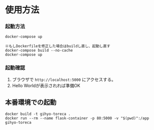 # 使用方法
### 起動方法

```
docker-compose up
```

```
※もしDockerfileを修正した場合はbuildし直し、起動し直す
docker-compose build --no-cache
docker-compose up
```

### 起動確認

1. ブラウザで `http://localhost:5000` にアクセスする。
3. Hello Worldが表示されれば準備OK

## 本番環境での起動
```
docker build -t gihyo-toreca .
docker run --rm --name flask-container -p 80:5000 -v "$(pwd)":/app gihyo-toreca
```